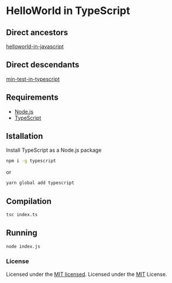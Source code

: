 # HelloWorld in TypeScript

## Direct ancestors

[helloworld-in-javascript](https://github.com/softspider/helloworld-in-javascript)

## Direct descendants

[min-test-in-typescript](https://github.com/softspider/min-test-in-typescript)

## Requirements

* [Node.js](https://nodejs.org/en/download/package-manager/)
* [TypeScript](https://www.typescriptlang.org/)

## Istallation

Install TypeScript as a Node.js package

```sh
npm i -g typescript
```
or

```sh
yarn global add typescript
```

## Compilation

```sh
tsc index.ts
```

## Running

```sh
node index.js
```

### License

Licensed under the [MIT licensed](./LICENSE).
Licensed under the [MIT](LICENSE.txt) License.
